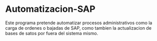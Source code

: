 # Automatizacion-SAP

Este programa pretende automatizar procesos administrativos como la carga de ordenes o bajadas de SAP,
como tambien la actualizacion de bases de satos por fuera del sistema mismo.
